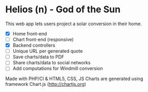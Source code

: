 Helios (n) - God of the Sun
======

This web app lets users project a solar conversion in their home.

- [x] Home front-end
- [ ] Chart front-end (responsive)
- [x] Backend controllers
- [ ] Unique URL per generated quote
- [ ] Save charts/data to PDF
- [ ] Share charts/data to social networks
- [ ] Add computations for Windmill conversion

Made with PHP/CI & HTML5, CSS, JS
Charts are generated using framework Chart.js (http://chartjs.org)

